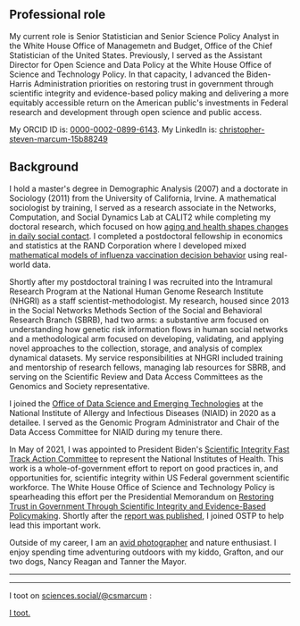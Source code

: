 ## Professional role
My current role is Senior Statistician and Senior Science Policy Analyst in the White House Office of Managemetn and Budget, Office of the Chief Statistician of the United States.  Previously, I served as the Assistant Director for Open Science and Data Policy at the White House Office of Science and Technology Policy. In that capacity, I advanced the Biden-Harris Administration priorities on restoring trust in government through scientific integrity and evidence-based policy making and delivering a more equitably accessible return on the American public's investments in Federal research and development through open science and public access. 

My ORCID ID is: [0000-0002-0899-6143](https://orcid.org/0000-0002-0899-6143).
My LinkedIn is: [christopher-steven-marcum-15b88249](https://www.linkedin.com/in/christopher-steven-marcum-15b88249/)

## Background
I hold a master's degree in Demographic Analysis (2007) and a doctorate in Sociology (2011) from the University of California, Irvine. A mathematical sociologist by training, I served as a research associate in the Networks, Computation, and Social Dynamics Lab at CALIT2 while completing my doctoral research, which focused on how [aging and health shapes changes in daily social contact](https://osf.io/6bjuw/). I completed a postdoctoral fellowship in economics and statistics at the RAND Corporation where I developed mixed [mathematical models of influenza vaccination decision behavior](https://link.springer.com/chapter/10.1007/978-1-4614-5474-8_13) using real-world data. 

Shortly after my postdoctoral training I was recruited into the Intramural Research Program at the National Human Genome Research Institute (NHGRI) as a staff scientist-methodologist. My research, housed since 2013 in the Social Networks Methods Section of the Social and Behavioral Research Branch (SBRB), had two arms: a substantive arm focused on understanding how genetic risk information flows in human social networks and a methodological arm focused on developing, validating, and applying novel approaches to the collection, storage, and analysis of complex dynamical datasets. My service responsibilities at NHGRI included training and mentorship of research fellows, managing lab resources for SBRB, and serving on the Scientific Review and Data Access Committees as the Genomics and Society representative.  

I joined the [Office of Data Science and Emerging Technologies](https://www.niaid.nih.gov/research/data-science) at the National Institute of Allergy and Infectious Diseases (NIAID) in 2020 as a detailee. I served as the Genomic Program Administrator and Chair of the Data Access Committee for NIAID during my tenure there. 

In May of 2021, I was appointed to President Biden's [Scientific Integrity Fast Track Action Committee](https://www.whitehouse.gov/ostp/news-updates/2021/06/25/the-biden-administrations-scientific-integrity-task-force-seeks-ideas-from-the-american-people/) to represent the National Institutes of Health. This work is a whole-of-government effort to report on good practices in, and opportunities for, scientific integrity within US Federal government scientific workforce. The White House Office of Science and Technology Policy is spearheading this effort per the Presidential Memorandum on [Restoring Trust in Government Through Scientific Integrity and Evidence-Based Policymaking](https://www.whitehouse.gov/briefing-room/presidential-actions/2021/01/27/memorandum-on-restoring-trust-in-government-through-scientific-integrity-and-evidence-based-policymaking/). Shortly after the [report was published](https://www.whitehouse.gov/ostp/news-updates/2022/01/11/white-house-office-of-science-technology-policy-releases-scientific-integrity-task-force-report/), I joined OSTP to help lead this important work.

Outside of my career, I am an [avid photographer](photography) and nature enthusiast. I enjoy spending time adventuring outdoors with my kiddo, Grafton, and our two dogs, Nancy Reagan and Tanner the Mayor. 

--- 
---
I toot on [sciences.social/@csmarcum](https://sciences.social/@csmarcum) :

<aside>
<a class="mastodon-feed"
   href="https://sciences.social/@csmarcum"
   data-toot-limit="5"
   >I toot.</a>
</aside>
<script type="module" src="https://esm.sh/emfed"></script>

